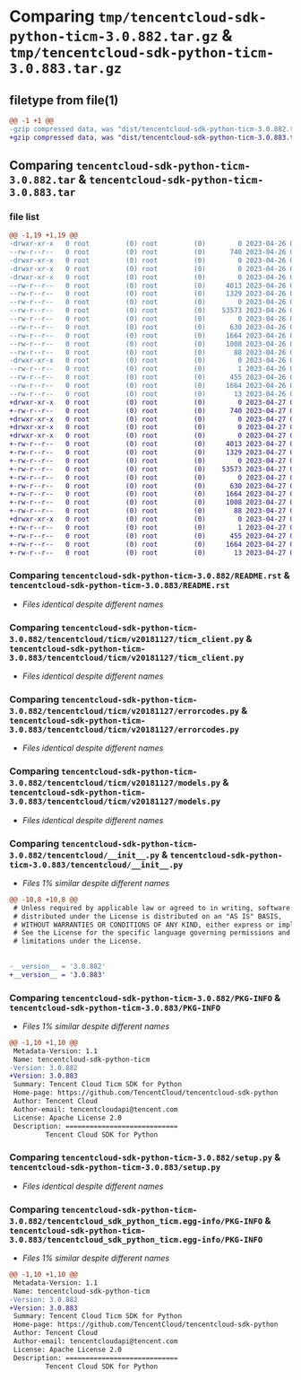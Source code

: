 # Comparing `tmp/tencentcloud-sdk-python-ticm-3.0.882.tar.gz` & `tmp/tencentcloud-sdk-python-ticm-3.0.883.tar.gz`

## filetype from file(1)

```diff
@@ -1 +1 @@
-gzip compressed data, was "dist/tencentcloud-sdk-python-ticm-3.0.882.tar", last modified: Wed Apr 26 03:54:46 2023, max compression
+gzip compressed data, was "dist/tencentcloud-sdk-python-ticm-3.0.883.tar", last modified: Thu Apr 27 00:57:39 2023, max compression
```

## Comparing `tencentcloud-sdk-python-ticm-3.0.882.tar` & `tencentcloud-sdk-python-ticm-3.0.883.tar`

### file list

```diff
@@ -1,19 +1,19 @@
-drwxr-xr-x   0 root         (0) root         (0)        0 2023-04-26 03:54:46.000000 tencentcloud-sdk-python-ticm-3.0.882/
--rw-r--r--   0 root         (0) root         (0)      740 2023-04-26 03:54:46.000000 tencentcloud-sdk-python-ticm-3.0.882/README.rst
-drwxr-xr-x   0 root         (0) root         (0)        0 2023-04-26 03:54:46.000000 tencentcloud-sdk-python-ticm-3.0.882/tencentcloud/
-drwxr-xr-x   0 root         (0) root         (0)        0 2023-04-26 03:54:46.000000 tencentcloud-sdk-python-ticm-3.0.882/tencentcloud/ticm/
-drwxr-xr-x   0 root         (0) root         (0)        0 2023-04-26 03:54:46.000000 tencentcloud-sdk-python-ticm-3.0.882/tencentcloud/ticm/v20181127/
--rw-r--r--   0 root         (0) root         (0)     4013 2023-04-26 03:54:46.000000 tencentcloud-sdk-python-ticm-3.0.882/tencentcloud/ticm/v20181127/ticm_client.py
--rw-r--r--   0 root         (0) root         (0)     1329 2023-04-26 03:54:46.000000 tencentcloud-sdk-python-ticm-3.0.882/tencentcloud/ticm/v20181127/errorcodes.py
--rw-r--r--   0 root         (0) root         (0)        0 2023-04-26 03:54:46.000000 tencentcloud-sdk-python-ticm-3.0.882/tencentcloud/ticm/v20181127/__init__.py
--rw-r--r--   0 root         (0) root         (0)    53573 2023-04-26 03:54:46.000000 tencentcloud-sdk-python-ticm-3.0.882/tencentcloud/ticm/v20181127/models.py
--rw-r--r--   0 root         (0) root         (0)        0 2023-04-26 03:54:46.000000 tencentcloud-sdk-python-ticm-3.0.882/tencentcloud/ticm/__init__.py
--rw-r--r--   0 root         (0) root         (0)      630 2023-04-26 03:54:46.000000 tencentcloud-sdk-python-ticm-3.0.882/tencentcloud/__init__.py
--rw-r--r--   0 root         (0) root         (0)     1664 2023-04-26 03:54:46.000000 tencentcloud-sdk-python-ticm-3.0.882/PKG-INFO
--rw-r--r--   0 root         (0) root         (0)     1008 2023-04-26 03:54:46.000000 tencentcloud-sdk-python-ticm-3.0.882/setup.py
--rw-r--r--   0 root         (0) root         (0)       88 2023-04-26 03:54:46.000000 tencentcloud-sdk-python-ticm-3.0.882/setup.cfg
-drwxr-xr-x   0 root         (0) root         (0)        0 2023-04-26 03:54:46.000000 tencentcloud-sdk-python-ticm-3.0.882/tencentcloud_sdk_python_ticm.egg-info/
--rw-r--r--   0 root         (0) root         (0)        1 2023-04-26 03:54:46.000000 tencentcloud-sdk-python-ticm-3.0.882/tencentcloud_sdk_python_ticm.egg-info/dependency_links.txt
--rw-r--r--   0 root         (0) root         (0)      455 2023-04-26 03:54:46.000000 tencentcloud-sdk-python-ticm-3.0.882/tencentcloud_sdk_python_ticm.egg-info/SOURCES.txt
--rw-r--r--   0 root         (0) root         (0)     1664 2023-04-26 03:54:46.000000 tencentcloud-sdk-python-ticm-3.0.882/tencentcloud_sdk_python_ticm.egg-info/PKG-INFO
--rw-r--r--   0 root         (0) root         (0)       13 2023-04-26 03:54:46.000000 tencentcloud-sdk-python-ticm-3.0.882/tencentcloud_sdk_python_ticm.egg-info/top_level.txt
+drwxr-xr-x   0 root         (0) root         (0)        0 2023-04-27 00:57:39.000000 tencentcloud-sdk-python-ticm-3.0.883/
+-rw-r--r--   0 root         (0) root         (0)      740 2023-04-27 00:57:39.000000 tencentcloud-sdk-python-ticm-3.0.883/README.rst
+drwxr-xr-x   0 root         (0) root         (0)        0 2023-04-27 00:57:39.000000 tencentcloud-sdk-python-ticm-3.0.883/tencentcloud/
+drwxr-xr-x   0 root         (0) root         (0)        0 2023-04-27 00:57:39.000000 tencentcloud-sdk-python-ticm-3.0.883/tencentcloud/ticm/
+drwxr-xr-x   0 root         (0) root         (0)        0 2023-04-27 00:57:39.000000 tencentcloud-sdk-python-ticm-3.0.883/tencentcloud/ticm/v20181127/
+-rw-r--r--   0 root         (0) root         (0)     4013 2023-04-27 00:57:39.000000 tencentcloud-sdk-python-ticm-3.0.883/tencentcloud/ticm/v20181127/ticm_client.py
+-rw-r--r--   0 root         (0) root         (0)     1329 2023-04-27 00:57:39.000000 tencentcloud-sdk-python-ticm-3.0.883/tencentcloud/ticm/v20181127/errorcodes.py
+-rw-r--r--   0 root         (0) root         (0)        0 2023-04-27 00:57:39.000000 tencentcloud-sdk-python-ticm-3.0.883/tencentcloud/ticm/v20181127/__init__.py
+-rw-r--r--   0 root         (0) root         (0)    53573 2023-04-27 00:57:39.000000 tencentcloud-sdk-python-ticm-3.0.883/tencentcloud/ticm/v20181127/models.py
+-rw-r--r--   0 root         (0) root         (0)        0 2023-04-27 00:57:39.000000 tencentcloud-sdk-python-ticm-3.0.883/tencentcloud/ticm/__init__.py
+-rw-r--r--   0 root         (0) root         (0)      630 2023-04-27 00:57:39.000000 tencentcloud-sdk-python-ticm-3.0.883/tencentcloud/__init__.py
+-rw-r--r--   0 root         (0) root         (0)     1664 2023-04-27 00:57:39.000000 tencentcloud-sdk-python-ticm-3.0.883/PKG-INFO
+-rw-r--r--   0 root         (0) root         (0)     1008 2023-04-27 00:57:39.000000 tencentcloud-sdk-python-ticm-3.0.883/setup.py
+-rw-r--r--   0 root         (0) root         (0)       88 2023-04-27 00:57:39.000000 tencentcloud-sdk-python-ticm-3.0.883/setup.cfg
+drwxr-xr-x   0 root         (0) root         (0)        0 2023-04-27 00:57:39.000000 tencentcloud-sdk-python-ticm-3.0.883/tencentcloud_sdk_python_ticm.egg-info/
+-rw-r--r--   0 root         (0) root         (0)        1 2023-04-27 00:57:39.000000 tencentcloud-sdk-python-ticm-3.0.883/tencentcloud_sdk_python_ticm.egg-info/dependency_links.txt
+-rw-r--r--   0 root         (0) root         (0)      455 2023-04-27 00:57:39.000000 tencentcloud-sdk-python-ticm-3.0.883/tencentcloud_sdk_python_ticm.egg-info/SOURCES.txt
+-rw-r--r--   0 root         (0) root         (0)     1664 2023-04-27 00:57:39.000000 tencentcloud-sdk-python-ticm-3.0.883/tencentcloud_sdk_python_ticm.egg-info/PKG-INFO
+-rw-r--r--   0 root         (0) root         (0)       13 2023-04-27 00:57:39.000000 tencentcloud-sdk-python-ticm-3.0.883/tencentcloud_sdk_python_ticm.egg-info/top_level.txt
```

### Comparing `tencentcloud-sdk-python-ticm-3.0.882/README.rst` & `tencentcloud-sdk-python-ticm-3.0.883/README.rst`

 * *Files identical despite different names*

### Comparing `tencentcloud-sdk-python-ticm-3.0.882/tencentcloud/ticm/v20181127/ticm_client.py` & `tencentcloud-sdk-python-ticm-3.0.883/tencentcloud/ticm/v20181127/ticm_client.py`

 * *Files identical despite different names*

### Comparing `tencentcloud-sdk-python-ticm-3.0.882/tencentcloud/ticm/v20181127/errorcodes.py` & `tencentcloud-sdk-python-ticm-3.0.883/tencentcloud/ticm/v20181127/errorcodes.py`

 * *Files identical despite different names*

### Comparing `tencentcloud-sdk-python-ticm-3.0.882/tencentcloud/ticm/v20181127/models.py` & `tencentcloud-sdk-python-ticm-3.0.883/tencentcloud/ticm/v20181127/models.py`

 * *Files identical despite different names*

### Comparing `tencentcloud-sdk-python-ticm-3.0.882/tencentcloud/__init__.py` & `tencentcloud-sdk-python-ticm-3.0.883/tencentcloud/__init__.py`

 * *Files 1% similar despite different names*

```diff
@@ -10,8 +10,8 @@
 # Unless required by applicable law or agreed to in writing, software
 # distributed under the License is distributed on an "AS IS" BASIS,
 # WITHOUT WARRANTIES OR CONDITIONS OF ANY KIND, either express or implied.
 # See the License for the specific language governing permissions and
 # limitations under the License.
 
 
-__version__ = '3.0.882'
+__version__ = '3.0.883'
```

### Comparing `tencentcloud-sdk-python-ticm-3.0.882/PKG-INFO` & `tencentcloud-sdk-python-ticm-3.0.883/PKG-INFO`

 * *Files 1% similar despite different names*

```diff
@@ -1,10 +1,10 @@
 Metadata-Version: 1.1
 Name: tencentcloud-sdk-python-ticm
-Version: 3.0.882
+Version: 3.0.883
 Summary: Tencent Cloud Ticm SDK for Python
 Home-page: https://github.com/TencentCloud/tencentcloud-sdk-python
 Author: Tencent Cloud
 Author-email: tencentcloudapi@tencent.com
 License: Apache License 2.0
 Description: ============================
         Tencent Cloud SDK for Python
```

### Comparing `tencentcloud-sdk-python-ticm-3.0.882/setup.py` & `tencentcloud-sdk-python-ticm-3.0.883/setup.py`

 * *Files identical despite different names*

### Comparing `tencentcloud-sdk-python-ticm-3.0.882/tencentcloud_sdk_python_ticm.egg-info/PKG-INFO` & `tencentcloud-sdk-python-ticm-3.0.883/tencentcloud_sdk_python_ticm.egg-info/PKG-INFO`

 * *Files 1% similar despite different names*

```diff
@@ -1,10 +1,10 @@
 Metadata-Version: 1.1
 Name: tencentcloud-sdk-python-ticm
-Version: 3.0.882
+Version: 3.0.883
 Summary: Tencent Cloud Ticm SDK for Python
 Home-page: https://github.com/TencentCloud/tencentcloud-sdk-python
 Author: Tencent Cloud
 Author-email: tencentcloudapi@tencent.com
 License: Apache License 2.0
 Description: ============================
         Tencent Cloud SDK for Python
```


